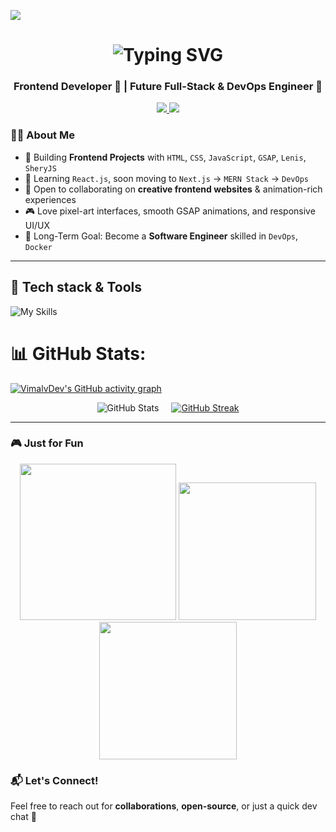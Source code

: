 ![](https://user-images.githubusercontent.com/113350806/236842414-18101a37-92f5-4de7-a46d-eeaca6e16cbd.gif)

<h1 align="center">
  <img src="https://readme-typing-svg.demolab.com?font=Fira+Code&weight=600&size=30&pause=500&color=1e90ff&width=200&height=45&lines=Hi,+I'm+Vimal+Verma"
                alt="Typing SVG" 
    style="display: inline-block; vertical-align: middle;"
  />
</h1>




<h3 align="center">Frontend Developer 🎨 | Future Full-Stack & DevOps Engineer 🚀</h3>

<p align="center">
  <a href="https://www.linkedin.com/in/vimal-verma-webdev">
    <img src="https://skillicons.dev/icons?i=linkedin" />
  </a>
   <a href="mailto:vimalverma8287@gmail.com">
    <img src="https://skillicons.dev/icons?i=gmail" />
  </a>
</p>

### 👨‍💻 About Me  
- 🎯 Building **Frontend Projects** with `HTML`, `CSS`, `JavaScript`, `GSAP`, `Lenis`, `SheryJS`
- 🌱 Learning `React.js`, soon moving to `Next.js` → `MERN Stack` → `DevOps`
- 🤝 Open to collaborating on **creative frontend websites** & animation-rich experiences
- 🎮 Love pixel-art interfaces, smooth GSAP animations, and responsive UI/UX
- 🧠 Long-Term Goal: Become a **Software Engineer** skilled in `DevOps`, `Docker`

---
  
<h2>🚀 Tech stack & Tools</h2>

![My Skills](https://skillicons.dev/icons?i=html,css,tailwind,js,react,figma,git,github,vscode,c,cpp)


# 📊 GitHub Stats:
[![VimalvDev's GitHub activity graph](https://github-readme-activity-graph.vercel.app/graph?username=VimalvDev&bg_color=00000000&color=1e90ff&line=1e90ff&point=ffffff&title_color=1e90ff&hide_border=true)](https://github.com/Ashutosh00710/github-readme-activity-graph)

<div style="display: flex; justify-content: center; flex-wrap: wrap; gap: 20px;">
  <img src="https://github-readme-stats.vercel.app/api?username=VimalvDev&show_icons=true&title_color=1e90ff&text_color=ffffff&icon_color=1e90ff&bg_color=00000000&border_color=00000000" alt="GitHub Stats" style="max-width: 100%; height: auto;" />
  
  <a href="https://git.io/streak-stats" target="_blank" style="display: block;">
    <img src="https://streak-stats.demolab.com/?user=VimalvDev&background=00000000&hide_border=true&ring=1e90ff&fire=1e90ff&currStreakNum=ffffff&currStreakLabel=1e90ff&sideLabels=1e90ff&sideNums=ffffff&dates=ffffff" alt="GitHub Streak" style="max-width: 100%; height: auto;" />
  </a>
</div>

---

### 🎮 Just for Fun
<p align="center">
  <img src="https://media.giphy.com/media/26tn33aiTi1jkl6H6/giphy.gif" width="250" />
  <img src="https://media.giphy.com/media/QHE5gWI0QjqF2/giphy.gif" width="220" />
  <img src="https://media.giphy.com/media/3oEduQAsYcJKQH2XsI/giphy.gif" width="220" />
</p>

### 📬 Let's Connect!  
Feel free to reach out for **collaborations**, **open-source**, or just a quick dev chat 💬

